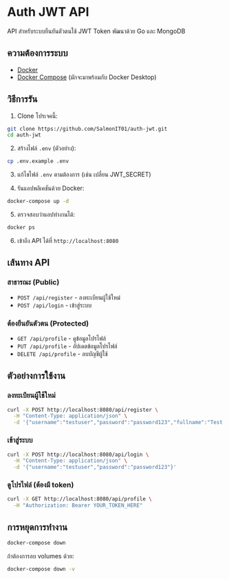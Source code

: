 # Auth JWT API

API สำหรับระบบยืนยันตัวตนใช้ JWT Token พัฒนาด้วย Go และ MongoDB

## ความต้องการระบบ

- [Docker](https://www.docker.com/products/docker-desktop/)
- [Docker Compose](https://docs.docker.com/compose/install/) (มักจะมาพร้อมกับ Docker Desktop)

## วิธีการรัน

1. Clone โปรเจคนี้:
```bash
git clone https://github.com/SalmonIT01/auth-jwt.git
cd auth-jwt
```

2. สร้างไฟล์ `.env` (ตัวอย่าง):
```bash
cp .env.example .env
```

3. แก้ไขไฟล์ `.env` ตามต้องการ (เช่น เปลี่ยน JWT_SECRET)

4. รันแอปพลิเคชันด้วย Docker:
```bash
docker-compose up -d
```

5. ตรวจสอบว่าแอปทำงานได้:
```bash
docker ps
```

6. เข้าถึง API ได้ที่ `http://localhost:8080`

## เส้นทาง API

### สาธารณะ (Public)
- `POST /api/register` - ลงทะเบียนผู้ใช้ใหม่
- `POST /api/login` - เข้าสู่ระบบ

### ต้องยืนยันตัวตน (Protected)
- `GET /api/profile` - ดูข้อมูลโปรไฟล์
- `PUT /api/profile` - อัปเดตข้อมูลโปรไฟล์
- `DELETE /api/profile` - ลบบัญชีผู้ใช้

## ตัวอย่างการใช้งาน

### ลงทะเบียนผู้ใช้ใหม่
```bash
curl -X POST http://localhost:8080/api/register \
  -H "Content-Type: application/json" \
  -d '{"username":"testuser","password":"password123","fullname":"Test User","tel":"0812345678"}'
```

### เข้าสู่ระบบ
```bash
curl -X POST http://localhost:8080/api/login \
  -H "Content-Type: application/json" \
  -d '{"username":"testuser","password":"password123"}'
```

### ดูโปรไฟล์ (ต้องมี token)
```bash
curl -X GET http://localhost:8080/api/profile \
  -H "Authorization: Bearer YOUR_TOKEN_HERE"
```

## การหยุดการทำงาน

```bash
docker-compose down
```

ถ้าต้องการลบ volumes ด้วย:
```bash
docker-compose down -v
```
